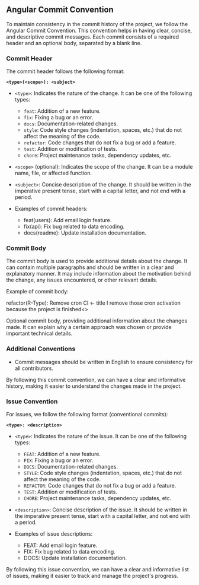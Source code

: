 ## Angular Commit Convention

To maintain consistency in the commit history of the project, we follow the Angular Commit Convention. This convention helps in having clear, concise, and descriptive commit messages. Each commit consists of a required header and an optional body, separated by a blank line.

### Commit Header

The commit header follows the following format:

**`<type>(<scope>): <subject>`**


- `<type>`: Indicates the nature of the change. It can be one of the following types:
  - `feat`: Addition of a new feature.
  - `fix`: Fixing a bug or an error.
  - `docs`: Documentation-related changes.
  - `style`: Code style changes (indentation, spaces, etc.) that do not affect the meaning of the code.
  - `refactor`: Code changes that do not fix a bug or add a feature.
  - `test`: Addition or modification of tests.
  - `chore`: Project maintenance tasks, dependency updates, etc.
- `<scope>` (optional): Indicates the scope of the change. It can be a module name, file, or affected function.
- `<subject>`: Concise description of the change. It should be written in the imperative present tense, start with a capital letter, and not end with a period.

- Examples of commit headers:
  - feat(users): Add email login feature.
  - fix(api): Fix bug related to data encoding.
  - docs(readme): Update installation documentation.


### Commit Body

The commit body is used to provide additional details about the change. It can contain multiple paragraphs and should be written in a clear and explanatory manner. It may include information about the motivation behind the change, any issues encountered, or other relevant details.

Example of commit body:

refactor(R-Type): Remove cron CI <- title
I remove those cron activation because the project is finished<>

Optional commit body, providing additional information about the changes made. It can explain why a certain approach was chosen or provide important technical details.


### Additional Conventions

- Commit messages should be written in English to ensure consistency for all contributors.

By following this commit convention, we can have a clear and informative history, making it easier to understand the changes made in the project.

### Issue Convention

For issues, we follow the following format (conventional commits):

**`<type>: <description>`**

- `<type>`: Indicates the nature of the issue. It can be one of the following types:
  - `FEAT`: Addition of a new feature.
  - `FIX`: Fixing a bug or an error.
  - `DOCS`: Documentation-related changes.
  - `STYLE`: Code style changes (indentation, spaces, etc.) that do not affect the meaning of the code.
  - `REFACTOR`: Code changes that do not fix a bug or add a feature.
  - `TEST`: Addition or modification of tests.
  - `CHORE`: Project maintenance tasks, dependency updates, etc.

- `<description>`: Concise description of the issue. It should be written in the imperative present tense, start with a capital letter, and not end with a period.
- Examples of issue descriptions:
  - FEAT: Add email login feature.
  - FIX: Fix bug related to data encoding.
  - DOCS: Update installation documentation.

By following this issue convention, we can have a clear and informative list of issues, making it easier to track and manage the project's progress.
